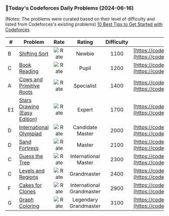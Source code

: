 ### 🌟Today's Codeforces Daily Problems (2024-06-16)
(Notes: The problems were curated based on their level of difficulty and listed from Codeforces's existing problems)
[10 Best Tips to Get Started with Codeforces](https://github.com/ika9810/Codeforces-Daily-Problems/blob/main/10%20Best%20Tips%20to%20Get%20Started%20with%20Codeforces.md)

| # | Problem | Rate| Rating | Difficulty | Contest |
|---| ----- | :--------: | :----------: | :----------: | ---------- |
|B|[Shifting Sort](https://codeforces.com/contest/1579/problem/B)|![Rate](https://img.shields.io/badge/Newbie-1100-lightgrey)|Newbie|1100|[https://codeforces.com/contest/1579](https://codeforces.com/contest/1579)|
|C|[Book Reading](https://codeforces.com/contest/1213/problem/C)|![Rate](https://img.shields.io/badge/Pupil-1200-brightgreen)|Pupil|1200|[https://codeforces.com/contest/1213](https://codeforces.com/contest/1213)|
|A|[Cows and Primitive Roots](https://codeforces.com/contest/284/problem/A)|![Rate](https://img.shields.io/badge/Specialist-1400-9cf)|Specialist|1400|[https://codeforces.com/contest/284](https://codeforces.com/contest/284)|
|E1|[Stars Drawing (Easy Edition)](https://codeforces.com/contest/1015/problem/E1)|![Rate](https://img.shields.io/badge/Expert-1700-blue)|Expert|1700|[https://codeforces.com/contest/1015](https://codeforces.com/contest/1015)|
|D|[International Olympiad](https://codeforces.com/contest/662/problem/D)|![Rate](https://img.shields.io/badge/Candidate%20Master-2000-blueviolet)|Candidate Master|2000|[https://codeforces.com/contest/662](https://codeforces.com/contest/662)|
|D|[Sand Fortress](https://codeforces.com/contest/985/problem/D)|![Rate](https://img.shields.io/badge/Master-2100-orange)|Master|2100|[https://codeforces.com/contest/985](https://codeforces.com/contest/985)|
|C|[Guess the Tree](https://codeforces.com/contest/429/problem/C)|![Rate](https://img.shields.io/badge/International%20Master-2300-orange)|International Master|2300|[https://codeforces.com/contest/429](https://codeforces.com/contest/429)|
|C|[Levels and Regions](https://codeforces.com/contest/643/problem/C)|![Rate](https://img.shields.io/badge/Grandmaster-2400-red)|Grandmaster|2400|[https://codeforces.com/contest/643](https://codeforces.com/contest/643)|
|F|[Cakes for Clones](https://codeforces.com/contest/1415/problem/F)|![Rate](https://img.shields.io/badge/International%20Grandmaster-2900-red)|International Grandmaster|2900|[https://codeforces.com/contest/1415](https://codeforces.com/contest/1415)|
|G|[Graph Coloring](https://codeforces.com/contest/1499/problem/G)|![Rate](https://img.shields.io/badge/Legendary%20Grandmaster-3100-red)|Legendary Grandmaster|3100|[https://codeforces.com/contest/1499](https://codeforces.com/contest/1499)|

